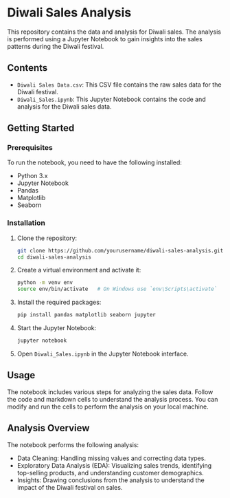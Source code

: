 # Diwali Sales Analysis

This repository contains the data and analysis for Diwali sales. The analysis is performed using a Jupyter Notebook to gain insights into the sales patterns during the Diwali festival.

## Contents

- `Diwali Sales Data.csv`: This CSV file contains the raw sales data for the Diwali festival.
- `Diwali_Sales.ipynb`: This Jupyter Notebook contains the code and analysis for the Diwali sales data.

## Getting Started

### Prerequisites

To run the notebook, you need to have the following installed:
- Python 3.x
- Jupyter Notebook
- Pandas
- Matplotlib
- Seaborn

### Installation

1. Clone the repository:
   ```sh
   git clone https://github.com/yourusername/diwali-sales-analysis.git
   cd diwali-sales-analysis
   ```

2. Create a virtual environment and activate it:
   ```sh
   python -m venv env
   source env/bin/activate   # On Windows use `env\Scripts\activate`
   ```

3. Install the required packages:
   ```sh
   pip install pandas matplotlib seaborn jupyter
   ```

4. Start the Jupyter Notebook:
   ```sh
   jupyter notebook
   ```

5. Open `Diwali_Sales.ipynb` in the Jupyter Notebook interface.

## Usage

The notebook includes various steps for analyzing the sales data. Follow the code and markdown cells to understand the analysis process. You can modify and run the cells to perform the analysis on your local machine.

## Analysis Overview

The notebook performs the following analysis:
- Data Cleaning: Handling missing values and correcting data types.
- Exploratory Data Analysis (EDA): Visualizing sales trends, identifying top-selling products, and understanding customer demographics.
- Insights: Drawing conclusions from the analysis to understand the impact of the Diwali festival on sales.
